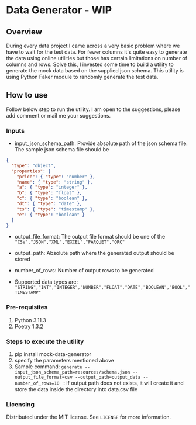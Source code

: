 # Data Generator - WIP

## Overview
During every data project I came across a very basic problem where we have to wait for the test data. For fewer columns it's quite easy to generate the data using online utilities but those has certain limitations on number of columns and rows.
Solve this, I invested some time to build a utility to generate the mock data based on the supplied json schema.
This utility is using Python Faker module to randomly generate the test data.

## How to use
Follow below step to run the utility. I am open to the suggestions, please add comment or mail me your suggestions.
### Inputs
- input_json_schema_path: Provide absolute path of the json schema file. The sample json schema file should be
```json
{
  "type": "object",
  "properties": {
    "price": { "type": "number" },
    "name": { "type": "string" },
    "a": { "type": "integer" },
    "b": { "type": "float" },
    "c": { "type": "boolean" },
    "dt": { "type": "date" },
    "ts": { "type": "timestamp" },
    "e": { "type": "boolean" }
  }
}
```

- output_file_format: The output file format should be one of the `"CSV","JSON","XML","EXCEL","PARQUET","ORC"`

- output_path: Absolute path where the generated output should be stored

- number_of_rows: Number of output rows to be generated

- Supported data types are: `"STRING","INT","INTEGER","NUMBER","FLOAT","DATE","BOOLEAN","BOOL","TIMESTAMP"`


### Pre-requisites
1. Python 3.11.3
2. Poetry 1.3.2

### Steps to execute the utility
1. pip install mock-data-generator
2. specify the parameters mentioned above
4. Sample command: `generate --input_json_schema_path=resources/schema.json --output_file_format=csv --output_path=output_data --number_of_rows=10 ` : If output path does not exists, it will create it and store the data inside the directory into data.csv file

### Licensing
Distributed under the MIT license. See ``LICENSE`` for more information.
